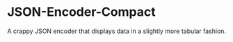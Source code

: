JSON-Encoder-Compact
====================

A crappy JSON encoder that displays data in a slightly more tabular fashion.
